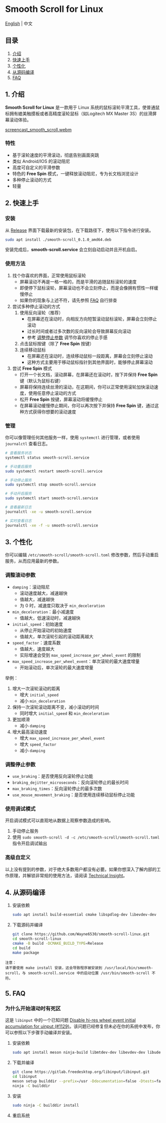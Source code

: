 # Smooth Scroll for Linux

[English](https://github.com/Wayne6530/smooth-scroll-linux/blob/main/README.md) | 中文

## 目录

1. [介绍](#1-介绍)
2. [快速上手](#2-快速上手)
3. [个性化](#3-个性化)
4. [从源码编译](#4-从源码编译)
5. [FAQ](#5-faq)

## 1. 介绍

**Smooth Scroll for Linux** 是一款用于 Linux 系统的鼠标滚轮平滑工具，使普通鼠标拥有媲美触摸板或者高精度滚轮鼠标（如Logitech MX Master 3S）的丝滑屏幕滚动体验。

[screencast_smooth_scroll.webm](https://github.com/user-attachments/assets/d0ec740d-df2c-4257-bd15-e7a1d66b0092)

### 特性

- 基于滚轮速度的平滑滚动，彻底告别画面突跳
- 类似 Android/IOS 的滚动阻尼
- 高度可自定义的平滑参数
- 特色的 **Free Spin** 模式，一键释放滚动阻尼，专为长文档浏览设计
- 多种停止滚动的方式
- 轻量

## 2. 快速上手

### 安装

从 [Release](https://github.com/Wayne6530/smooth-scroll-linux/releases) 界面下载最新的安装包，在下载路径下，使用以下指令进行安装。

```bash
sudo apt install ./smooth-scroll_0.1.0_amd64.deb
```

安装完成后，**smooth-scroll.service** 会立刻自动启动并且开机自启。

### 使用方法

1. 找个你喜欢的界面，正常使用鼠标滚轮
   - 屏幕滚动不再是一格一格的，而是平滑的追随鼠标滚轮的速度
   - 即便停下鼠标滚轮，屏幕滚动也不会立刻停止，而是会像拥有惯性一样缓慢停止
   - 如果你的现象与上述不符，请先参照 [FAQ](#5-faq) 自行排查
2. 尝试多种停止滚动的方式
   1. 使用反向滚轮（推荐）
      - 在屏幕还在滚动时，向相反方向短暂滚动鼠标滚轮，屏幕会立刻停止滚动
      - 过长时间或者过多次数的反向滚轮会导致屏幕反向滚动
      - 参考 [调整停止参数](#调整停止参数) 调节你喜欢的停止手感
   2. 点击鼠标按键（除了 **Free Spin** 按键）
   3. 连续移动鼠标
      - 在屏幕还在滚动时，连续移动鼠标一段距离，屏幕会立刻停止滚动
      - 这种方式主要用于移动鼠标指针到其他界面时，能够停止屏幕滚动
3. 尝试 **Free Spin** 模式
   - 打开一个长文档，滚动屏幕，在屏幕还在滚动时，按下并保持 **Free Spin** 键（默认为鼠标右键）
   - 屏幕将保持连续丝滑的滚动，在这期间，你可以正常使用滚轮加快滚动速度，使用任意停止滚动的方式
   - 松开 **Free Spin** 按键，屏幕滚动将缓慢停止
   - 在屏幕滚动缓慢停止期间，你可以再次按下并保持 **Free Spin** 键，通过这种方式获得你想要的滚动速度

### 管理

你可以像管理任何其他服务一样，使用 `systemctl` 进行管理，或者使用 `journalctl` 查看日志。

```bash
# 查看服务状态
systemctl status smooth-scroll.service

# 手动重启服务
sudo systemctl restart smooth-scroll.service

# 手动停止服务
sudo systemctl stop smooth-scroll.service

# 手动开启服务
sudo systemctl start smooth-scroll.service

# 查看最新日志
journalctl -xe -u smooth-scroll.service

# 实时查看日志
journalctl -xe -f -u smooth-scroll.service
```

## 3. 个性化

你可以编辑 `/etc/smooth-scroll/smooth-scroll.toml` 修改参数，然后手动重启服务，从而应用最新的参数。

### 调整滚动参数

- `damping`：滚动阻尼
  - 滚动速度越大，减速越快
  - 值越大，减速越快
  - 为 0 时，减速度只取决于 `min_deceleration`
- `min_deceleration`：最小减速度
  - 值越大，低速滚动时，减速越快
- `initial_speed`：初始速度
  - 从停止开始滚动的初始速度
  - 值越大，单次滚轮引起的滚动距离越大
- `speed_factor`：速度系数
  - 值越大，速度越大
  - 实际增速会受到 `max_speed_increase_per_wheel_event` 的限制
- `max_speed_increase_per_wheel_event`：单次滚轮的最大速度增量
  - 开始滚动后，单次滚轮的最大速度增量

举例：

1. 增大一次滚轮滚动的距离
   - 增大 `initial_speed`
   - 减小 `min_deceleration`
2. 保持一次滚轮滚动距离不变，减小滚动的时间
   - 同时增大 `initial_speed` 和 `min_deceleration`
3. 更加顺滑
   - 减小 `damping`
4. 增大最高滚动速度
   - 增大 `max_speed_increase_per_wheel_event`
   - 增大 `speed_factor`
   - 减小 `damping`

### 调整停止参数

- `use_braking`：是否使用反向滚轮停止功能
- `braking_dejitter_microseconds`：反向滚轮停止的最长时间
- `max_braking_times`：反向滚轮停止的最多次数
- `use_mouse_movement_braking`：是否使用连续移动鼠标停止功能

### 使用调试模式

开启调试模式可以直观地从数据上观察参数造成的影响。

1. 手动停止服务
2. 使用 `sudo smooth-scroll -d -c /etc/smooth-scroll/smooth-scroll.toml` 指令开启调试输出

### 高级自定义

以上没有提到的参数，对于绝大多数用户都没有必要。如果你想深入了解内部的工作原理，并解锁非常规的使用方法，请阅读 [Technical Insight](https://github.com/Wayne6530/smooth-scroll-linux/blob/main/docs/technical_insight.md)。

## 4. 从源码编译

1. 安装依赖

   ```bash
   sudo apt install build-essential cmake libspdlog-dev libevdev-dev
   ```

2. 下载源码并编译

   ```bash
   git clone https://github.com/Wayne6530/smooth-scroll-linux.git
   cd smooth-scroll-linux
   cmake -B build -DCMAKE_BUILD_TYPE=Release
   cd build
   make package
   ```

```text
注意：
请不要使用 make install 安装，这会导致程序被安装到 /usr/local/bin/smooth-scroll，与 smooth-scroll.service 中的启动位置 /usr/bin/smooth-scroll 不符。
```

## 5. FAQ

### 为什么开始滚动时有死区

这是 `libinput` 中的一个已知问题 [Disable hi-res wheel event initial accumulation for uinput (#1129)](https://gitlab.freedesktop.org/libinput/libinput/-/issues/1129)。该问题已经修复但未必在你的系统中发布，你可以参照以下步骤手动编译并安装。

1. 安装依赖

   ```bash
   sudo apt install meson ninja-build libmtdev-dev libevdev-dev libudev-dev libwacom-dev
   ```

2. 下载并编译

   ```bash
   git clone https://gitlab.freedesktop.org/libinput/libinput.git
   cd libinput
   meson setup builddir --prefix=/usr -Ddocumentation=false -Dtests=false -Ddebug-gui=false
   ninja -C builddir
   ```

3. 安装

   ```bash
   sudo ninja -C builddir install
   ```

4. 重启系统
